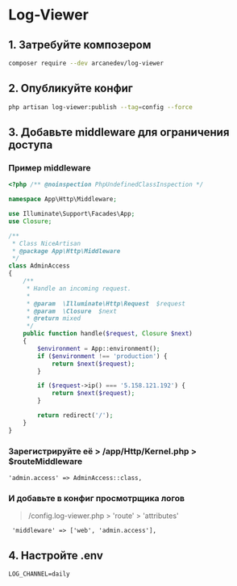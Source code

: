 # Log-Viewer

## 1. Затребуйте композером
```bash
composer require --dev arcanedev/log-viewer
```

## 2. Опубликуйте конфиг
```bash
php artisan log-viewer:publish --tag=config --force
```

## 3. Добавьте middleware для ограничения доступа
### Пример middleware
```php
<?php /** @noinspection PhpUndefinedClassInspection */

namespace App\Http\Middleware;

use Illuminate\Support\Facades\App;
use Closure;

/**
 * Class NiceArtisan
 * @package App\Http\Middleware
 */
class AdminAccess
{
    /**
     * Handle an incoming request.
     *
     * @param  \Illuminate\Http\Request  $request
     * @param  \Closure  $next
     * @return mixed
     */
    public function handle($request, Closure $next)
    {
        $environment = App::environment();
        if ($environment !== 'production') {
            return $next($request);
        }

        if ($request->ip() === '5.158.121.192') {
            return $next($request);
        }

        return redirect('/');
    }
}

```
### Зарегистрируйте её > /app/Http/Kernel.php > $routeMiddleware
```text
'admin.access' => AdminAccess::class,
```
### И добавьте в конфиг просмотрщика логов 
> /config.log-viewer.php > 'route' > 'attributes'
```text
 'middleware' => ['web', 'admin.access'],
```

## 4. Настройте .env
```dotenv
LOG_CHANNEL=daily
```

